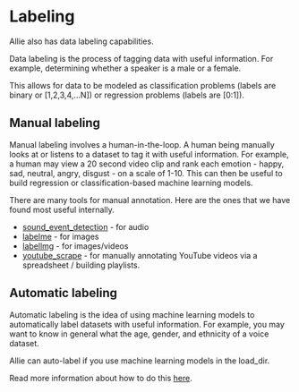 # Labeling

Allie also has data labeling capabilities.

Data labeling is the process of tagging data with useful information. For example, determining whether a speaker is a male or a female.

This allows for data to be modeled as classification problems (labels are binary or [1,2,3,4,...N]) or regression problems (labels are [0:1]). 

## Manual labeling 

Manual labeling involves a human-in-the-loop. A human being manually looks at or listens to a dataset to tag it with useful information. For example, a human may view a 20 second video clip and rank each emotion - happy, sad, neutral, angry, disgust - on a scale of 1-10. This can then be useful to build regression or classification-based machine learning models.

There are many tools for manual annotation. Here are the ones that we have found most useful internally. 
* [sound_event_detection](https://github.com/jim-schwoebel/sound_event_detection/tree/94da2fe402ef330e0b6dc9ed41b59b0902e67842) - for audio 
* [labelme](https://github.com/wkentaro/labelme/tree/a98d9b66b032622685c8d59c7712be37eef9d3e5) - for images
* [labellmg](https://github.com/tzutalin/labelImg/tree/c1c1dbef315df52daad9b22a418c2e832b60dae5) - for images/videos
* [youtube_scrape](https://github.com/jim-schwoebel/allie/tree/master/datasets/labeling/youtube_scrape) - for manually annotating YouTube videos via a spreadsheet / building playlists.

## Automatic labeling

Automatic labeling is the idea of using machine learning models to automatically label datasets with useful information. For example, you may want to know in general what the age, gender, and ethnicity of a voice dataset. 

Allie can auto-label if you use machine learning models in the load_dir. 

Read more information about how to do this [here](https://github.com/jim-schwoebel/allie/tree/master/models). 
